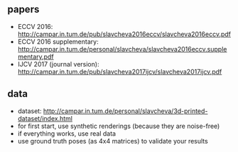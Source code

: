 ## papers
* ECCV 2016: http://campar.in.tum.de/pub/slavcheva2016eccv/slavcheva2016eccv.pdf
* ECCV 2016 supplementary: http://campar.in.tum.de/personal/slavcheva/slavcheva2016eccv.supplementary.pdf
* IJCV 2017 (journal version): http://campar.in.tum.de/pub/slavcheva2017ijcv/slavcheva2017ijcv.pdf
    
## data
* dataset: http://campar.in.tum.de/personal/slavcheva/3d-printed-dataset/index.html
* for first start, use synthetic renderings (because they are noise-free)
* if everything works, use real data
* use ground truth poses (as 4x4 matrices) to validate your results
